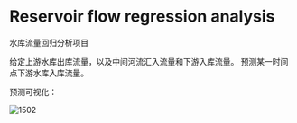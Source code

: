 # Reservoir flow regression analysis
水库流量回归分析项目

给定上游水库出库流量，以及中间河流汇入流量和下游入库流量。 
预测某一时间点下游水库入库流量。

预测可视化：

![1502](/data/LSTM/1502/1502_S62_K10_look_ahead48_n_hidden64_batch_size64_MSE0.0022_RMSE0.047.jpg"15年第二季度预测结果")
